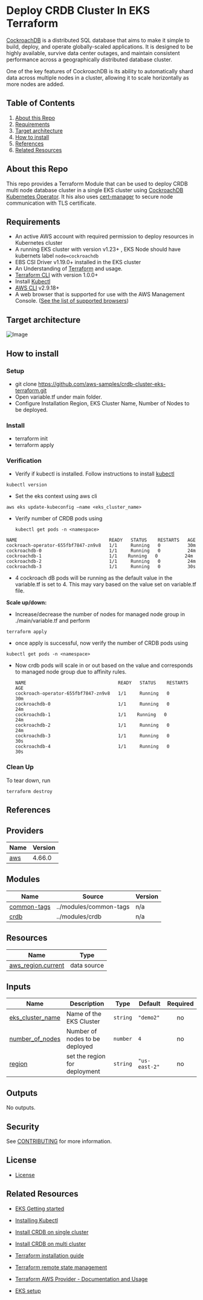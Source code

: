 # Deploy CRDB Cluster In EKS Terraform

[CockroachDB](https://www.cockroachlabs.com/docs/stable/) is a distributed SQL database that aims to make it simple to build, deploy, and operate globally-scaled applications. It is designed to be highly available, survive data center outages, and maintain consistent performance across a geographically distributed database cluster.

One of the key features of CockroachDB is its ability to automatically shard data across multiple nodes in a cluster, allowing it to scale horizontally as more nodes are added.  


## Table of Contents
1. [About this Repo](#about)
2. [Requirements](#requirements)
3. [Target architecture](#architecture)
4. [How to install](#install)
5.  [References](#references)
6. [Related Resources](#resources)


## About this Repo <a name="about"></a>
This repo provides a Terraform Module that can be used to deploy CRDB  multi node database cluster in a single EKS cluster using [CockroachDB Kubernetes Operator](https://github.com/cockroachdb/cockroach-operator). It his also uses [cert-manager](https://cert-manager.io/)  to secure node communication with TLS certificate.


## Requirements <a name="requirements"></a>

-   An active AWS account with required permission to deploy resources in Kubernetes cluster    
-   A running EKS cluster with version v1.23+ , EKS Node should have kubernets label `node=cockroachdb`    
-   EBS CSI Driver v1.19.0+ installed in the EKS cluster    
-   An Understanding of [Terraform](https://developer.hashicorp.com/terraform/docs) and usage.    
-   [Terraform CLI](https://learn.hashicorp.com/tutorials/terraform/install-cli) with version 1.0.0+    
-   Install [Kubectl](https://docs.aws.amazon.com/eks/latest/userguide/install-kubectl.htm)    
-   [AWS CLI](https://docs.aws.amazon.com/cli/latest/userguide/getting-started-install.html) v2.9.18+    
-   A web browser that is supported for use with the AWS Management Console. ([See the list of supported browsers](https://aws.amazon.com/premiumsupport/knowledge-center/browsers-management-console/))

## Target architecture <a name="architecture"></a>
![Image](https://vzm39wj0ik.execute-api.us-east-1.amazonaws.com/v1/contents/e22d81ab-b85c-4709-8579-4c9cdb4afdb6/images/054dc293-a331-4ef3-9d12-1659eef2f76f.png)

## How to install <a name="install"></a>

### Setup	

 - git clone   https://github.com/aws-samples/crdb-cluster-eks-terraform.git
 - Open variable.tf under main folder.
 - Configure Installation Region, EKS Cluster Name, Number of Nodes to be deployed.

### Install 

 - terraform init 
 - terraform apply

### Verification

 - Verify if kubectl is installed. Follow instructions to install
   [kubectl](https://docs.aws.amazon.com/eks/latest/userguide/install-kubectl.html)
```
kubectl version
```
-   Set the eks context using aws cli
    

```
aws eks update-kubeconfig —name <eks_cluster_name>
```

-   Verify number of CRDB pods using
    
    ```
    kubectl get pods -n <namespace>
    ```
    

```
NAME                                  READY   STATUS    RESTARTS   AGE
cockroach-operator-655fbf7847-zn9v8   1/1     Running   0          30m
cockroachdb-0                         1/1     Running   0          24m
cockroachdb-1                         1/1    Running   0          24m
cockroachdb-2                         1/1     Running   0          24m
cockroachdb-3                         1/1     Running   0          30s
```

-   4 cockroach dB pods will be running as the default value in the variable.tf is set to 4. This may vary based on the value set on variable.tf file.
    

**Scale up/down:**

-   Increase/decrease the number of nodes for managed node group in ./main/variable.tf and perform
    

```
terraform apply 
```

-   once apply is successful, now verify the number of CRDB pods using
    

```
kubectl get pods -n <namespace>
```

-   Now crdb pods will scale in or out based on the value and corresponds to managed node group due to affinity rules.
    
    ```
    NAME                                  READY   STATUS    RESTARTS   AGE
    cockroach-operator-655fbf7847-zn9v8   1/1     Running   0          30m
    cockroachdb-0                         1/1     Running   0          24m
    cockroachdb-1                         1/1    Running   0          24m
    cockroachdb-2                         1/1     Running   0          24m
    cockroachdb-3                         1/1     Running   0          30s
    cockroachdb-4                         1/1     Running   0          30s
    ```
### Clean Up
To tear down, run

```
terraform destroy
```

## References <a name="references"></a>

## Providers

| Name | Version |
|------|---------|
| <a name="provider_aws"></a> [aws](#provider\_aws) | 4.66.0 |

## Modules

| Name | Source | Version |
|------|--------|---------|
| <a name="module_common-tags"></a> [common-tags](#module\_common-tags) | ../modules/common-tags | n/a |
| <a name="module_crdb"></a> [crdb](#module\_crdb) | ../modules/crdb | n/a |

## Resources

| Name | Type |
|------|------|
| [aws_region.current](https://registry.terraform.io/providers/hashicorp/aws/latest/docs/data-sources/region) | data source |

## Inputs

| Name | Description | Type | Default | Required |
|------|-------------|------|---------|:--------:|
| <a name="input_eks_cluster_name"></a> [eks\_cluster\_name](#input\_eks\_cluster\_name) | Name of the EKS Cluster | `string` | `"demo2"` | no |
| <a name="input_number_of_nodes"></a> [number\_of\_nodes](#input\_number\_of\_nodes) | Number of nodes to be deployed | `number` | `4` | no |
| <a name="input_region"></a> [region](#input\_region) | set the region for deployment | `string` | `"us-east-2"` | no |

## Outputs

No outputs.


## Security

See [CONTRIBUTING](CONTRIBUTING.md#security-issue-notifications) for more information.


## License

* [License](./LICENSE.txt)

## Related Resources <a name="resources"></a>

-   [EKS Getting started](https://docs.aws.amazon.com/eks/latest/userguide/getting-started.html)
    
-   [Installing Kubectl](https://docs.aws.amazon.com/eks/latest/userguide/install-kubectl.html)
    
-   [Install CRDB on single cluster](https://www.cockroachlabs.com/docs/dev/deploy-cockroachdb-with-kubernetes.html)
    
-   [Install CRDB on multi cluster](https://www.cockroachlabs.com/docs/dev/orchestrate-cockroachdb-with-kubernetes-multi-cluster.html)
    
-   [Terraform installation guide](https://learn.hashicorp.com/tutorials/terraform/install-cli)
    
-   [Terraform remote state management](https://www.terraform.io/language/settings/backends/configuration)
    
-   [Terraform AWS Provider - Documentation and Usage](https://registry.terraform.io/providers/hashicorp/aws/latest/docs)
    
-   [EKS setup](https://aws.amazon.com/premiumsupport/knowledge-center/eks-alb-ingress-controller-fargate/)